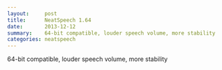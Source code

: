 ```yaml
---
layout:     post
title:      NeatSpeech 1.64 
date:       2013-12-12
summary:    64-bit compatible, louder speech volume, more stability
categories: neatspeech
---
```

64-bit compatible, louder speech volume, more stability